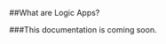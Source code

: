 <properties 
	pageTitle="What are Logic Apps?" 
	description="Learn about flow apps" 
	authors="stepsic-microsoft-com" 
	manager="dwrede" 
	editor="" 
	services="app-service-logic" 
	documentationCenter=""/>



<tags
	ms.service="app-service-logic"
	ms.workload="web"
	ms.tgt_pltfrm="na"
	ms.devlang="na"
	ms.topic="article"
	ms.date="2/24/2015"
	ms.author="stepsic"/>


##What are Logic Apps?

###This documentation is coming soon.

<!--

Integrate a single application that uses any number of connector to public SaaS services or your own custom backed. There are already 40 + connectors published by Microsoft, from Facebook and Twitter to SQL to AS2 and EDIFACT. You don't need to know how the Facebook API works, because the connectors describe exactly what they need to be used, from what Authentication needs to be provided to the set of actions and parameters they support. 

Out of the box connectors based on the API app framework provide connectivity to a wide range of SaaS services and on-premise servers. Connecting a business process to a data source or destination works the same way a web or mobile app leveraging App Services would connect, thus providing a consistent and easy to learn experience for developers, and allowing a wider set of developers to contribute to building integration applications. Further, these are a part of the marketplace, which makes it easy for third party developers to enrich the available connectors, or for enterprises to build custom connectors to their LoB systems.

# Easy to use design tools

You can design flows end-to-end right in your browser. You can start with any trigger, from a simple schedule to whenever a tweet appears about your company. Then, you can orchestrate any number of actions that use connectors. The designer makes it easy to construct even complex flows that fork an loop over data. By being entirely browser-based, you can make the flows on whatever device, from Desktop to Tablet, your users are comfortable with. 

![Flow app designer](./media/app-service-learn-about-flows-preview/Designer.png)

# Rich out of box functionality 

You can get started in just minutes by connecting one or more services. We support :
- A rich workflow experience - App Services provides Flows, which is a powerful cloud based engine for orchestrating API apps. It provides the ability to implement a wide range of workflows, ranging from simple message processing between two data sources, to orchestrating typical business processes like creating travel bookings, on-boarding a new employee etc. The inbuilt capabilities to perform conditional execution based on previous outputs and success/failure make it easy to develop complex flows that involve processing batches and error handling. 
- Rules engine - The business rules engine provides a way for Business Analysts to create and maintain business policies. These policies are maintained independent of the business process, making it easy to update the policy per business requirements as and when needed, even if the overall process doesn’t change. 
- JSON/XML transformation- Out of the box API apps provide the ability to handle XML data easily with validation, transformation and extract operations which can be used to enforce contract between your XML based LoB apps and transform data to suit the needs of a particular data source. Further, JSON objects are natively recognized by the underlying flow engine and can be processed by the flow itself. 
- Trading partner management - : App Services provides out of the box capability to create and manage trading partners, receive/send messages and process B2B data, and then connect back to your enterprise, all in a single business process (flow). Hosting B2B connectivity in the cloud provides a simpler and more manageable solution than hosting extranet servers and managing their security in-house. With inbuilt capabilities to parse X12 and EDIFACT messages, handling batches and sending/processing acknowledgements you can easily integrate B2B messages into an e2e business process to automate the handling of your B2B transactions.

#Extensibility and eco-system 

The foundation of API apps for building the individual pieces means that both additional connectivity and functionality pieces for data processing can be developed by anyone and deployed to the platform for use in an end to end business process. These pieces could be developed by both third party developers and made available in a marketplace, or by enterprises to suit their own specific needs. There will be hundreds of third-party connectors and services to extend the platform.

-->
